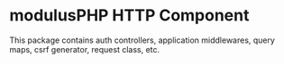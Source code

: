 # modulusPHP HTTP Component

This package contains auth controllers, application middlewares, query maps, csrf generator, request class, etc.
